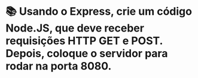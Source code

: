 <h1>📚 Usando o Express, crie um código Node.JS, que deve receber requisições HTTP GET e POST. Depois, coloque o servidor para rodar na porta 8080.</h1>
